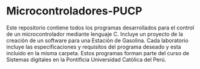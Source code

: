 # Microcontroladores-PUCP
Este repositorio contiene todos los programas desarrollados para el control de un microcontrolador mediante lenguaje C. Incluye un proyecto de la creación de un software para una Estación de Gasolina. Cada laboratorio incluye las especificaciones y requisitos del programa deseado y esta incluido en la misma carpeta. Estos programas forman parte del curso de Sistemas digitales en la Pontificia Universidad Católica del Perú.
